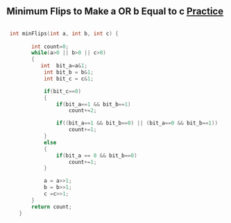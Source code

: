 <h2> Minimum Flips to Make a OR b Equal to c <a href="https://leetcode.com/problems/minimum-flips-to-make-a-or-b-equal-to-c/">  Practice</a> </h2>

```cpp

 int minFlips(int a, int b, int c) {
        
        int count=0;
        while(a>0 || b>0 || c>0)
        {
           int  bit_a=a&1;
            int bit_b = b&1;
            int bit_c = c&1;

            if(bit_c==0)
            {
                if(bit_a==1 && bit_b==1)
                    count+=2;

                if((bit_a==1 && bit_b==0) || (bit_a==0 && bit_b==1)) 
                    count+=1;  
            }
            else
            {
                if(bit_a == 0 && bit_b==0)
                    count+=1;
            }

            a = a>>1;
            b = b>>1;
            c =c>>1;
        }
        return count;
    }
